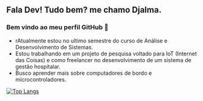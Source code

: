 ## Fala Dev! Tudo bem? me chamo Djalma.
### Bem vindo ao meu perfil GitHub 👋

- rAtualmente estou no ultimo semestre do curso de Análise e Desenvolvimento de Sistemas.
- Estou trabalhando em um projeto de pesquisa voltado para IoT (Internet das Coisas) e como freelancer no desenvolvimento de um sistema de gestão hospitalar.
- Busco aprender mais sobre computadores de bordo e microcontroladores.


[![Top Langs](https://github-readme-stats.vercel.app/api/top-langs/?username=Djalma-Neto&layout=compact)](https://github.com/Djalma-Neto/github-readme-stats)
